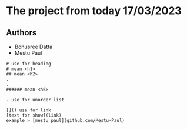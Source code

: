 # The project from today 17/03/2023
## Authors
- Bonusree Datta
- Mestu Paul

```
# use for heading
# mean <h1>
## mean <h2>
.
.
###### mean <h6>

```
```
- use for unorder list
```

```
[]() use for link
[text for show](link)
example > [mestu paul](github.com/Mestu-Paul)
```
